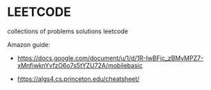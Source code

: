 

# LEETCODE 

collections of problems solutions leetcode 



Amazon guide: 
  
  - https://docs.google.com/document/u/1/d/1R-IwBFjc_zBMyMPZ7-xMnfiwknYvfzO6o7s5tYZU72A/mobilebasic

  - https://algs4.cs.princeton.edu/cheatsheet/


